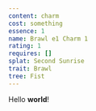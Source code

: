 ```yaml
---
content: charm
cost: something
essence: 1
name: Brawl e1 Charm 1
rating: 1
requires: []
splat: Second Sunrise
trait: Brawl
tree: Fist
---
```


Hello **world**!
